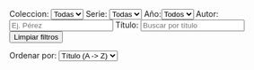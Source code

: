<div id="filtros">
<label>Coleccion: <select id="f-coleccion"><option value="">Todas</option></select> </label>
<label>Serie: <select id="f-serie"><option value="">Todas</option></select> </label>
<label>Año:<select id="f-anio"><option value ="">Todos</option></select></label>
<label>Autor: <input id="f-autor" type="text" placeholder ="Ej. Pérez"></label>
<label>Título: <input id="f-titulo" type="text" placeholder ="Buscar por título"></label>
<span id="contador" style="margin-left:.6rem;"></span>
<button id="btn-clear" type = "button" class = "md-button">Limpiar filtros</button>

<label> Ordenar por:
    <select id="f-order">
        <option value="titulo-asc">Título (A -> Z)</option>
        <option value="titulo-desc">Título (Z-> A)</option>
        <option value="anio-asc">Año (asc)</option>
        <option value="anio-desc">Año (desc)</option>
    </select>
</label>
</div>

<div id="resultados"></div>
<script>
    (async function() {
    const BASE = (document.querySelector('link[rel="canonical"]')?.hred || window.location.href).replace(/\[^/]*$/'/');
    const resp = await fetch('${BASE}data/catalogo.json');
    const libros = await resp.json();
    const $ = (sel) => document.querySelector(sel);
    const unique = (arr) => Array.from(new Set(arr.filter(Boolean)));
    const selColeccion = $('#f-coleccion');
    const selSerie = $('#f-serie');
    const selAnio = $('#f-anio');
    const inpAutor = $('#f-autor');
    const inpTitulo = $('#f-titulo');
    const contador = $('#contador');
    const selOrder = document.querySelector('#f-order')
    unique(libros.map(x=> x.coleccion)).sort().forEach(c => selColeccion.insertAdjacentHTML('beforeend',`<option>${c}</option>`));
    unique(libros.map(x=> x.serie)).sort().forEach(s => selSerie.insertAdjacentHTML('beforeend',`<option>${s}</option>`));
    unique(libros.map(x=> String(x.anio))).sort().forEach(a => selAnio.insertAdjacentHTML('beforeend',`<option>${a}</option>`))
    const cont = document.querySelector('#resultados');
    function render(lista){
        if(!Array.isArray(lista)) {
        cont.textContent = 'Error: datos inválidos';
        return;
    }
    if (!lista.length){
    cont.innerHTML = '<p><em>Sin resultados.</em></p>';
        return;
        }
    cont.innerHTML = lista.map(x => `
        <div class="card">
        <h3><a href="${BASE}libros/${x.id}/"> <b>${x.titulo}</b> <br>
            <small class="meta"><strong><Autores:></strong>${(x.autores && x.autores.length ? x.autores.join(', ') : '_')}</small>
            <p>${[x.coleccion ? `Colección: ${x.coleccion}` : '', x.serie ? `Serie: ${x.serie}` : '', x.anio ? `Año: ${x.anio}` : ''].filter(Boolean).join(' | ')}</p>
        </div>
        `).join('');
    }
    function coincideAutor(libro, needle){
        if(!needle) return true;
        const n = needle.toLowerCase();
        return (libro.autores || []).some(a => a.toLowerCase().includes(n));
        }
    function coincideTitulo(libro, needle){
        if(!needle) return true;
        return(libro.titulo || '').toLowerCase().includes(needle.toLowerCase());
    }
    function filtrar(){
        const c = selColeccion.value;
        const s = selSerie.value;
        const a = selAnio.value;
        const au = inpAutor.value.trim();
        const ti = inpTitulo.value.trim();
        const comparator = getComparator(selOrder.value || 'titulo-asc');
        const out = libros.filter(x=> (!c || x.coleccion === c) && (!s || String(x.serie || '') === String(s)) && (!a || String(x.anio) === String(a)) && coincideAutor(x, au) && coincideTitulo(x,ti)).sort(comparator);
        render(out);
    }
    selColeccion.addEventListener('change', filtrar);
    selSerie.addEventListener('change', filtrar);
    selAnio.addEventListener('change', filtrar);
    inpAutor.addEventListener('input', filtrar);
    inpTitulo.addEventListener('input', filtrar);
    selOrder.addEventListener('change',filtrar);
    render(libros);
        const btnClear = document.querySelector('#btn-clear');
    function limpiar(){
        selColeccion.value = '';
        selSerie.value = '';
        selAnio.value = '';
        inpAutor.value = '';
        inpTitulo.value = '';
        filtrar();
        inpTitulo.focus();
    }
    btnClear.addEventListener('click',limpiar);
    const yearNum = (val) => {
        const m = String (val ?? '').match(/\b(19|20)\d{2}\b/);
        return m ? Number(m[0]) : NaN;};
    const cmpTituloAsc = (a,b) => String(a.titulo).localeCompare(String(b.titulo));
    const cmpTituloDesc = (a,b) => -cmpTituloAsc(a,b);
    const cmpAnioAsc = (a,b) => {
        const A = yearNum(a.anio), B = yearNum(b.anio);
        if (isNaN(A) && isNaN(B)) return cmpTituloAsc(a,b);
        if (isNaN(A)) return 1;
        if (isNaN(B)) return -1;
        if (A !== B) return A-B;
        return cmpTituloAsc(a,b);
    };
    const cmpAnioDesc = (a,b) => {
        const A = yearNum(a.anio), B = yearNum(b.anio);
        if (isNaN(A) && isNaN(B)) return cmpTituloAsc(a,b);
        if (isNaN(A)) return 1;
        if (isNaN(B)) return -1;
        if (A !== B) return B-A;
        return cmpTituloAsc(a,b);
    };
    function getComparator(mode){
        switch(mode) {
            case 'titulo-asc': return cmpTituloAsc;
            case 'titulo-desc': return cmpTituloDesc;
            case 'anio-asc': return cmpAnioAsc;
            case 'anio-desc': return cmpAnioDesc;
            default: return cmpTituloAsc;
        }
    }



    })();

</script>

<style>
    #resultados .card{
        padding:.9rem 1rem; 
        border:1px solid
        var(--md-default-fg-color--lightest);
        border-radius:.5rem; margin:.5rem 0;
    }
    #resultados h3 {margin:.2rem 0 .3rem;
    font-size:1.05rem;
    }
    #resultados p{
        margin:.1rem 0;
    }
</style>
